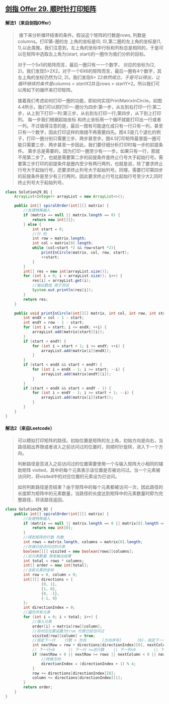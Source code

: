 ## [剑指 Offer 29. 顺时针打印矩阵](https://leetcode-cn.com/problems/shun-shi-zhen-da-yin-ju-zhen-lcof/)

#### 解法1（来自剑指Offer）

> ​		接下来分析循环结束的条件。假设这个矩阵的行数是rows, 列数是columns。打印第-圈的左 上角的坐标是(0, 0),第二圈的左上角的坐标是(1, 1),以此类推。我们注意到，左上角的坐标中行标和列标总是相同的，于是可以在矩阵中选取左上角为(start, start)的一圈作为我们分析的目标。
>
> 对于一个5x5的矩阵而言，最后一圈只有一一个数字， 对应的坐标为(2, 2)。我们发现5>2X2。对于一个6X6的矩阵而言，最后一圈有4个数字，其左上角的坐标仍然为(2, 2)。我们发现6> 2*2依然成立。于是可以得出，让循环继续的条件是columns > startX*2并且rows > startY*2。所以我们可以用如下的循环来打印矩阵。
>
> 接着我们考虑如何打印一圈的功能，即如何实现PrintMatrixInCircle。如图4.4所示，我们可以把打印一-圈分为四步:第一步，从左到右打印一行:第二步，从上到下打印一列:第三步，从右到左打印一行;第四步，从下到上打印列。 每一步我们根据起始坐标 和终止坐标用一个循环就能打印出一行或者一列。不过值得注意的是，最后一图有可能退化成只有一行只有一列，甚至只有一个数字，因此打印这样的南缝不再需要四先。图4.5是几个退化的例子，打印一圈分别只需要三步、两步甚至步。图4.5打印矩阵最里面一圈可能只需要三步、两步甚至一步因此，我们要仔细分析打印时每一步的前提条件。 第步总是需要的，因为打印一圈至少有一一步。如果只有一行，那就不用第二步了。也就是需要第二步的前提条件是终止行号大于起始行号。需要第三步打印的前提条件是圈内至少有两行两列，也就是说，除了要求终止行号大于起始行号，还要求终止列号大于起始列号。同理，需要打印第四步的前提条件是至少有三行两列，因此要求终止行号比起始行号至少大2,同时终止列号大于起始列号。

````java
class Solution29_01 {
    ArrayList<Integer> arrayList = new ArrayList<>();

    public int[] spiralOrder(int[][] matrix) {
        //处理特殊输入
        if (matrix == null || matrix.length == 0) {
            return new int[]{};
        } else {
            int start = 0;
            //行 列
            int row = matrix.length;
            int col = matrix[0].length;
            while (col>start *2 && row>start *2){
                printInCircle(matrix, col, row, start);
                ++start;
            }
        }
        int[] res = new int[arrayList.size()];
        for (int i = 0; i < arrayList.size(); i++) {
            res[i] = arrayList.get(i);
            //输出数组 用于测试
            System.out.println(res[i]);
        }
        return res;
    }

    public void printInCircle(int[][] matrix, int col, int row, int start) {
        int endX = col - 1 - start;
        int endY = row - 1 - start;
        for (int i = start; i <= endX; ++i) {
            arrayList.add(matrix[start][i]);
        }
        if (start < endY) {
            for (int i = start + 1; i <= endY; ++i) {
                arrayList.add(matrix[i][endX]);
            }
        }
        if (start < endX && start < endY) {
            for (int i = endX - 1; i >= start; --i) {
                arrayList.add(matrix[endY][i]);
            }
        }
        if (start < endX && start < endY - 1) {
            for (int i = endY - 1; i >= start + 1; --i) {
                arrayList.add(matrix[i][start]);
            }
        }
    }
}
````
#### 解法2（来自Leetcode）

> 可以模拟打印矩阵的路径。初始位置是矩阵的左上角，初始方向是向右，当路径超出界限或者进入之前访问过的位置时，则顺时针旋转，进入下一个方向。
>
> 判断路径是否进入之前访问过的位置需要使用一个与输入矩阵大小相同的辅助矩阵 visited，其中的每个元素表示该位置是否被访问过。当一个元素被访问时，将visited中的对应位置的元素设为已访问。
>
> 如何判断路径是否结束？由于矩阵中的每个元素都被访问一次，因此路径的长度即为矩阵中的元素数量，当路径的长度达到矩阵中的元素数量时即为完整路径，将该路径返回。

````java
class Solution29_02 {
    public int[] spiralOrder(int[][] matrix) {
        //处理特殊输入
        if (matrix == null || matrix.length == 0 || matrix[0].length == 0) {
            return new int[0];
        }
        //得到矩阵的行数 列数
        int rows = matrix.length, columns = matrix[0].length;
        //存储已经访问过的元素
        boolean[][] visited = new boolean[rows][columns];
        //总元素数量 用来输出结果
        int total = rows * columns;
        int[] order = new int[total];
        //当前元素的坐标
        int row = 0, column = 0;
        int[][] directions = {
                {0, 1},
                {1, 0},
                {0, -1},
                {-1, 0}
        };
        int directionIndex = 0;
        //遍历所有元素
        for (int i = 0; i < total; i++) {
            //填入元素
            order[i] = matrix[row][column];
            //将对应位置设置为true 代表已经访问过
            visited[row][column] = true;
            //指定下一行    行数 + 方向       [方向序号]       [0]，指定下一列     列序号 + 方向[方向序号][1]
            int nextRow = row + directions[directionIndex][0], nextColumn = column + directions[directionIndex][1];
            // 下一行<0      || 下一行 >=总行数    || 下一列<0        || 下一列 >= 总列数        || 下一个元素已经被访问过
            if (nextRow < 0 || nextRow >= rows || nextColumn < 0 || nextColumn >= columns || visited[nextRow][nextColumn]) {
                //转换方向
                directionIndex = (directionIndex + 1) % 4;
            }
            row += directions[directionIndex][0];
            column += directions[directionIndex][1];
        }
        return order;
    }
}
````
